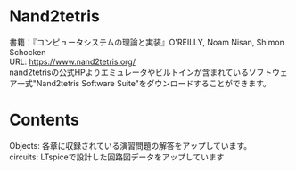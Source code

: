 # Nand2tetris
書籍：『コンピュータシステムの理論と実装』O'REILLY, Noam Nisan, Shimon Schocken<br>
URL: https://www.nand2tetris.org/ <br>
nand2tetrisの公式HPよりエミュレータやビルトインが含まれているソフトウェア一式"Nand2tetris Software Suite"をダウンロードすることができます。<br>


# Contents
Objects: 各章に収録されている演習問題の解答をアップしています。<br>
circuits: LTspiceで設計した回路図データをアップしています <br>

